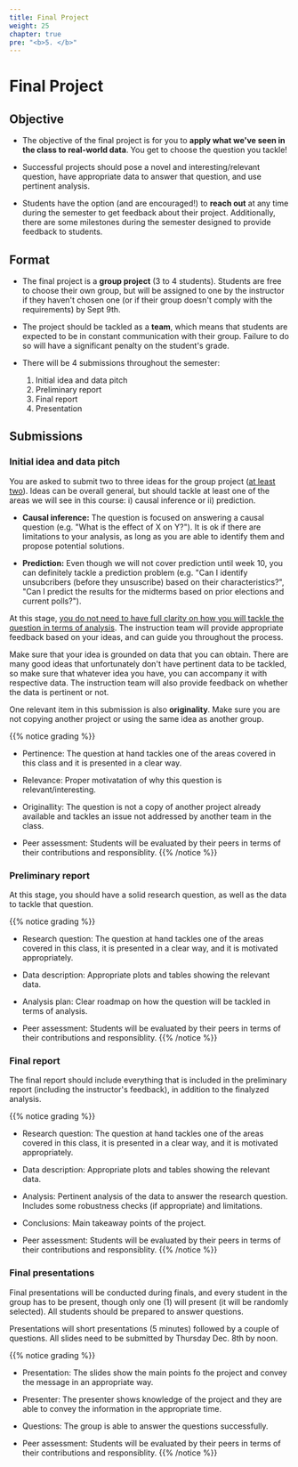 ```yaml
---
title: Final Project
weight: 25
chapter: true
pre: "<b>5. </b>"
---
```


# Final Project

## Objective

- The objective of the final project is for you to **apply what we've seen in the class to real-world data**. You get to choose the question you tackle!

- Successful projects should pose a novel and interesting/relevant question, have appropriate data to answer that question, and use pertinent analysis.

- Students have the option (and are encouraged!) to **reach out** at any time during the semester to get feedback about their project. Additionally, there are some milestones during the semester designed to provide feedback to students.

## Format

- The final project is a **group project** (3 to 4 students). Students are free to choose their own group, but will be assigned to one by the instructor if they haven't chosen one (or if their group doesn't comply with the requirements) by Sept 9th.

- The project should be tackled as a **team**, which means that students are expected to be in constant communication with their group. Failure to do so will have a significant penalty on the student's grade.

- There will be 4 submissions throughout the semester:

	1. Initial idea and data pitch
	2. Preliminary report
	3. Final report
	4. Presentation

## Submissions

### Initial idea and data pitch

You are asked to submit two to three ideas for the group project (<u>at least two</u>). Ideas can be overall general, but should tackle at least one of the areas we will see in this course: i) causal inference or ii) prediction.

- **Causal inference:** The question is focused on answering a causal question (e.g. "What is the effect of X on Y?"). It is ok if there are limitations to your analysis, as long as you are able to identify them and propose potential solutions.

- **Prediction:** Even though we will not cover prediction until week 10, you can definitely tackle a prediction problem (e.g. "Can I identify unsubcribers (before they unsuscribe) based on their characteristics?", "Can I predict the results for the midterms based on prior elections and current polls?").

At this stage, <u>you do not need to have full clarity on how you will tackle the question in terms of analysis</u>. The instruction team will provide appropriate feedback based on your ideas, and can guide you throughout the process. 

Make sure that your idea is grounded on data that you can obtain. There are many good ideas that unfortunately don't have pertinent data to be tackled, so make sure that whatever idea you have, you can accompany it with respective data. The instruction team will also provide feedback on whether the data is pertinent or not.

One relevant item in this submission is also **originality**. Make sure you are not copying another project or using the same idea as another group. 

{{% notice grading %}}
- Pertinence: The question at hand tackles one of the areas covered in this class and it is presented in a clear way.

- Relevance: Proper motivatation of why this question is relevant/interesting.

- Originallity: The question is not a copy of another project already available and tackles an issue not addressed by another team in the class.

- Peer assessment: Students will be evaluated by their peers in terms of their contributions and responsiblity.
{{% /notice %}}

### Preliminary report

At this stage, you should have a solid research question, as well as the data to tackle that question.

{{% notice grading %}}
- Research question: The question at hand tackles one of the areas covered in this class, it is presented in a clear way, and it is motivated appropriately.

- Data description: Appropriate plots and tables showing the relevant data.

- Analysis plan: Clear roadmap on how the question will be tackled in terms of analysis.

- Peer assessment: Students will be evaluated by their peers in terms of their contributions and responsiblity.
{{% /notice %}}

### Final report

The final report should include everything that is included in the preliminary report (including the instructor's feedback), in addition to the finalyzed analysis.

{{% notice grading %}}
- Research question: The question at hand tackles one of the areas covered in this class, it is presented in a clear way, and it is motivated appropriately.

- Data description: Appropriate plots and tables showing the relevant data.

- Analysis: Pertinent analysis of the data to answer the research question. Includes some robustness checks (if appropriate) and limitations.

- Conclusions: Main takeaway points of the project.

- Peer assessment: Students will be evaluated by their peers in terms of their contributions and responsiblity.
{{% /notice %}}

### Final presentations

Final presentations will be conducted during finals, and every student in the group has to be present, though only one (1) will present (it will be randomly selected). All students should be prepared to answer questions.

Presentations will short presentations (5 minutes) followed by a couple of questions. All slides need to be submitted by Thursday Dec. 8th by noon.

{{% notice grading %}}
- Presentation: The slides show the main points fo the project and convey the message in an appropriate way.

- Presenter: The presenter shows knowledge of the project and they are able to convey the information in the appropriate time.

- Questions: The group is able to answer the questions successfully.

- Peer assessment: Students will be evaluated by their peers in terms of their contributions and responsiblity.
{{% /notice %}}